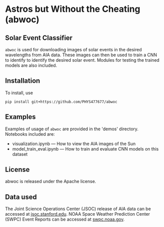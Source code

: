 # Astros but Without the Cheating (abwoc)

## Solar Event Classifier 
```abwoc``` is used for downloading images of solar events in the desired wavelengths from AIA data. These images can then be used to train a CNN to identify to identify the desired solar event. Modules for testing the trained models are also included.  

## Installation
To install, use

```
pip install git+https://github.com/PHYS477677/abwoc
```

## Examples
Examples of usage of ```abwoc``` are provided in the 'demos' directory. Notebooks included are:
- visualization.ipynb &mdash; How to view the AIA images of the Sun
- model_train_eval.ipynb &mdash; How to train and evaluate CNN models on this dataset

## License
abwoc is released under the Apache license.

## Data used
The Joint Science Operations Center (JSOC) release of AIA data can be accessed at [jsoc.stanford.edu](http://jsoc.stanford.edu/). NOAA Space Weather Prediction Center (SWPC) Event Reports can be accessed at [swpc.noaa.gov](https://www.swpc.noaa.gov/products/solar-and-geophysical-event-reports).
